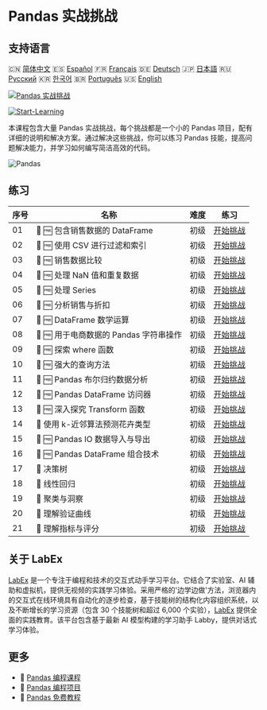 # Pandas 实战挑战

## 支持语言

🇨🇳 [简体中文](README_zh.md) 🇪🇸 [Español](README_es.md) 🇫🇷 [Français](README_fr.md) 🇩🇪 [Deutsch](README_de.md) 🇯🇵 [日本語](README_ja.md) 🇷🇺 [Русский](README_ru.md) 🇰🇷 [한국어](README_ko.md) 🇧🇷 [Português](README_pt.md) 🇺🇸 [English](README.md) 

[![Pandas 实战挑战](https://cover-creator.labex.io/pandas-practice-challenges.png?lang=zh)](https://labex.io/zh/courses/pandas-practice-challenges)

[![Start-Learning](https://img.shields.io/badge/Start-Learning-whitesmoke?style=for-the-badge)](https://labex.io/zh/courses/pandas-practice-challenges)

本课程包含大量 Pandas 实战挑战，每个挑战都是一个小的 Pandas 项目，配有详细的说明和解决方案。通过解决这些挑战，你可以练习 Pandas 技能，提高问题解决能力，并学习如何编写简洁高效的代码。

![Pandas](https://img.shields.io/badge/Pandas-whitesmoke?style=for-the-badge&logo=pandas)


## 练习

|   序号 | 名称                                   | 难度   | 练习                                                                                                                                                            |
|--------|----------------------------------------|--------|-----------------------------------------------------------------------------------------------------------------------------------------------------------------|
|     01 | 🎯 🆓 包含销售数据的 DataFrame         | 初级   | <a target='_blank' href='https://labex.io/zh/labs/python-dataframe-with-sales-data-22107?course=pandas-practice-challenges'>开始挑战</a>                        |
|     02 | 🎯 🆓 使用 CSV 进行过滤和索引          | 初级   | <a target='_blank' href='https://labex.io/zh/labs/python-filtering-and-indexing-with-csv-67543?course=pandas-practice-challenges'>开始挑战</a>                  |
|     03 | 🎯 🆓 销售数据比较                     | 初级   | <a target='_blank' href='https://labex.io/zh/labs/pandas-sales-data-comparison-92717?course=pandas-practice-challenges'>开始挑战</a>                            |
|     04 | 🎯 🆓 处理 NaN 值和重复数据            | 初级   | <a target='_blank' href='https://labex.io/zh/labs/python-handling-nan-and-duplicates-189438?course=pandas-practice-challenges'>开始挑战</a>                     |
|     05 | 🎯 🆓 处理 Series                      | 初级   | <a target='_blank' href='https://labex.io/zh/labs/python-working-with-series-67550?course=pandas-practice-challenges'>开始挑战</a>                              |
|     06 | 🎯 🆓 分析销售与折扣                   | 初级   | <a target='_blank' href='https://labex.io/zh/labs/python-analyzing-sales-and-discounts-23740?course=pandas-practice-challenges'>开始挑战</a>                    |
|     07 | 🎯 🆓 DataFrame 数学运算               | 初级   | <a target='_blank' href='https://labex.io/zh/labs/python-dataframe-math-operations-172040?course=pandas-practice-challenges'>开始挑战</a>                       |
|     08 | 🎯 🆓 用于电商数据的 Pandas 字符串操作 | 初级   | <a target='_blank' href='https://labex.io/zh/labs/pandas-pandas-string-manipulation-for-e-commerce-data-29301?course=pandas-practice-challenges'>开始挑战</a>   |
|     09 | 🎯 🆓 探索 where 函数                  | 初级   | <a target='_blank' href='https://labex.io/zh/labs/python-exploring-the-where-function-53379?course=pandas-practice-challenges'>开始挑战</a>                     |
|     10 | 🎯 🆓 强大的查询方法                   | 初级   | <a target='_blank' href='https://labex.io/zh/labs/pandas-the-powerful-query-method-29827?course=pandas-practice-challenges'>开始挑战</a>                        |
|     11 | 🎯 🆓 Pandas 布尔归约数据分析          | 初级   | <a target='_blank' href='https://labex.io/zh/labs/python-pandas-boolean-reductions-data-analysis-53381?course=pandas-practice-challenges'>开始挑战</a>          |
|     12 | 🎯 🆓 Pandas DataFrame 访问器          | 初级   | <a target='_blank' href='https://labex.io/zh/labs/pandas-pandas-dataframe-accessors-47122?course=pandas-practice-challenges'>开始挑战</a>                       |
|     13 | 🎯 🆓 深入探究 Transform 函数          | 初级   | <a target='_blank' href='https://labex.io/zh/labs/pandas-a-deep-dive-into-transform-23742?course=pandas-practice-challenges'>开始挑战</a>                       |
|     14 | 🎯  使用 k-近邻算法预测花卉类型        | 初级   | <a target='_blank' href='https://labex.io/zh/labs/sklearn-predicting-flower-types-with-nearest-neighbors-256147?course=pandas-practice-challenges'>开始挑战</a> |
|     15 | 🎯 🆓 Pandas IO 数据导入与导出         | 初级   | <a target='_blank' href='https://labex.io/zh/labs/python-pandas-io-data-ingestion-and-export-47120?course=pandas-practice-challenges'>开始挑战</a>              |
|     16 | 🎯 🆓 Pandas DataFrame 组合技术        | 初级   | <a target='_blank' href='https://labex.io/zh/labs/python-pandas-dataframe-combination-techniques-16435?course=pandas-practice-challenges'>开始挑战</a>          |
|     17 | 🎯  决策树                             | 初级   | <a target='_blank' href='https://labex.io/zh/labs/python-decision-trees-92597?course=pandas-practice-challenges'>开始挑战</a>                                   |
|     18 | 🎯  线性回归                           | 初级   | <a target='_blank' href='https://labex.io/zh/labs/python-linear-regression-185171?course=pandas-practice-challenges'>开始挑战</a>                               |
|     19 | 🎯  聚类与洞察                         | 初级   | <a target='_blank' href='https://labex.io/zh/labs/python-clustering-and-insights-198286?course=pandas-practice-challenges'>开始挑战</a>                         |
|     20 | 🎯  理解验证曲线                       | 初级   | <a target='_blank' href='https://labex.io/zh/labs/python-understanding-validation-curves-106940?course=pandas-practice-challenges'>开始挑战</a>                 |
|     21 | 🎯  理解指标与评分                     | 初级   | <a target='_blank' href='https://labex.io/zh/labs/python-understanding-metrics-and-scoring-185172?course=pandas-practice-challenges'>开始挑战</a>               |

## 关于 LabEx

[LabEx](https://labex.io) 是一个专注于编程和技术的交互式动手学习平台。它结合了实验室、AI 辅助和虚拟机，提供无视频的实践学习体验。采用严格的'边学边做'方法，浏览器内的交互式在线环境具有自动化的逐步检查，基于技能树的结构化内容组织系统，以及不断增长的学习资源（包含 30 个技能树和超过 6,000 个实验），[LabEx](https://labex.io) 提供全面的实践教育。该平台包含基于最新 AI 模型构建的学习助手 Labby，提供对话式学习体验。

## 更多

- 🔗 [Pandas 编程课程](https://github.com/labex-labs/awesome-programming-courses)
- 🔗 [Pandas 编程项目](https://github.com/labex-labs/awesome-programming-projects)
- 🔗 [Pandas 免费教程](https://github.com/labex-labs/pandas-free-tutorials)

